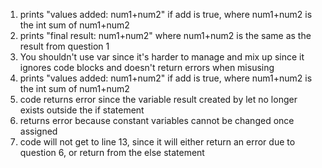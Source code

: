 1. prints "values added: num1+num2" if add is true, where num1+num2 is the int sum of num1+num2
2. prints "final result: num1+num2" where num1+num2 is the same as the result from question 1
3. You shouldn't use var since it's harder to manage and mix up since it ignores code blocks and doesn't return errors when misusing
4. prints "values added: num1+num2" if add is true, where num1+num2 is the int sum of num1+num2
5. code returns error since the variable result created by let no longer exists outside the if statement
6. returns error because constant variables cannot be changed once assigned
7. code will not get to line 13, since it will either return an error due to question 6, or return from the else statement


